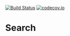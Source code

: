 [![Build Status](https://api.travis-ci.org/symbiote-h2020/Search.svg?branch=staging)](https://api.travis-ci.org/symbiote-h2020/Search)
[![codecov.io](https://codecov.io/github/symbiote-h2020/Search/branch/master/graph/badge.svg)](https://codecov.io/github/symbiote-h2020/Search)

# Search


